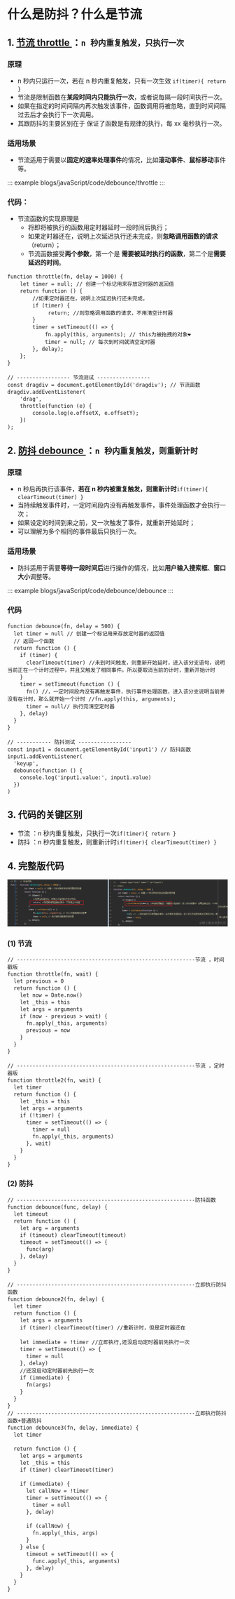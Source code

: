 # 什么是防抖？什么是节流

## 1. [节流 throttle ](https://www.bilibili.com/video/BV1cv411r7HQ?p=64)：`n 秒内重复触发，只执行一次`

### 原理

- n 秒内只运行一次，若在 n 秒内重复触发，只有一次生效 `if(timer){ return }`
- 节流是限制函数在**某段时间内只能执行一次**，或者说每隔一段时间执行一次。
- 如果在指定的时间间隔内再次触发该事件，函数调用将被忽略，直到时间间隔过去后才会执行下一次调用。
- 其跟防抖的主要区别在于 保证了函数是有规律的执行，每 xx 毫秒执行一次。

### 适用场景

- 节流适用于需要以**固定的速率处理事件**的情况，比如**滚动事件**、**鼠标移动**事件等。

::: example
blogs/javaScript/code/debounce/throttle
:::

### 代码：

- 节流函数的实现原理是
  - 将即将被执行的函数用定时器延时一段时间后执行；
  - 如果定时器还在，说明上次延迟执行还未完成，则**忽略调用函数的请求**（return）；
  - 节流函数接受**两个参数**，第一个是 **需要被延时执行的函数**，第二个是**需要延迟的时间**。

```js{6,9,19}
function throttle(fn, delay = 1000) {
    let timer = null; // 创建一个标记用来存放定时器的返回值
    return function () {
        //如果定时器还在，说明上次延迟执行还未完成，
        if (timer) {
             return; //则忽略调用函数的请求，不用清空计时器
        }
        timer = setTimeout(() => {
            fn.apply(this, arguments); // this为被拖拽的对象❤
            timer = null; // 每次到时间就清空定时器
        }, delay);
    };
}

// ----------------- 节流测试 -----------------
const dragdiv = document.getElementById('dragdiv'); // 节流函数
dragdiv.addEventListener(
    'drag',
    throttle(function (e) {
        console.log(e.offsetX, e.offsetY);
    })
);

```

## 2. [防抖 debounce ](https://www.bilibili.com/video/BV1cv411r7HQ?p=63)：`n 秒内重复触发，则重新计时`

### 原理

- n 秒后再执行该事件，**若在 n 秒内被重复触发，则重新计时**`if(timer){ clearTimeout(timer) }`
- 当持续触发事件时，一定时间段内没有再触发事件，事件处理函数才会执行一次；
- 如果设定的时间到来之前，又一次触发了事件，就重新开始延时；
- 可以理解为多个相同的事件最后只执行一次。

### 适用场景

- 防抖适用于需要**等待一段时间后**进行操作的情况，比如**用户输入搜索框**、**窗口大小**调整等。

::: example
blogs/javaScript/code/debounce/debounce
:::

### 代码

```js{5,9,10}
function debounce(fn, delay = 500) {
  let timer = null // 创建一个标记用来存放定时器的返回值
  // 返回一个函数
  return function () {
    if (timer) {
      clearTimeout(timer) //未到时间触发，则重新开始延时，进入该分支语句，说明当前正在一个计时过程中，并且又触发了相同事件。所以要取消当前的计时，重新开始计时
    }
    timer = setTimeout(function () {
      fn() //，一定时间段内没有再触发事件，执行事件处理函数，进入该分支说明当前并没有在计时，那么就开始一个计时 //fn.apply(this, arguments);
      timer = null// 执行完清空定时器
    }, delay)
  }
}

// ----------- 防抖测试 -----------------
const input1 = document.getElementById('input1') // 防抖函数
input1.addEventListener(
  'keyup',
  debounce(function () {
    console.log('input1.value:', input1.value)
  })
)
```

## 3. 代码的关键区别

- 节流 ：n 秒内重复触发，只执行一次`if(timer){ return }`
- 防抖 ：n 秒内重复触发，则重新计时`if(timer){ clearTimeout(timer) }`

## 4. 完整版代码

![原型链3](./img/debounce.png)

### (1) 节流

```js{3,5,8,10,17,21}
// ---------------------------------------------------------节流 ，时间戳版
function throttle(fn, wait) {
  let previous = 0
  return function () {
    let now = Date.now()
    let _this = this
    let args = arguments
    if (now - previous > wait) {
      fn.apply(_this, arguments)
      previous = now
    }
  }
}

// ---------------------------------------------------------节流 ，定时器版
function throttle2(fn, wait) {
  let timer
  return function () {
    let _this = this
    let args = arguments
    if (!timer) {
      timer = setTimeout(() => {
        timer = null
        fn.apply(_this, arguments)
      }, wait)
    }
  }
}
```

### (2) 防抖

```js{6,20,25,39,40}
// ---------------------------------------------------------防抖函数
function debounce(func, delay) {
  let timeout
  return function () {
    let arg = arguments
    if (timeout) clearTimeout(timeout)
    timeout = setTimeout(() => {
      func(arg)
    }, delay)
  }
}

// ---------------------------------------------------------立即执行防抖函数
function debounce2(fn, delay) {
  let timer
  return function () {
    let args = arguments
    if (timer) clearTimeout(timer) //重新计时，但是定时器还在

    let immediate = !timer //立即执行,还没启动定时器前先执行一次
    timer = setTimeout(() => {
      timer = null
    }, delay)
    //还没启动定时器前先执行一次
    if (immediate) {
      fn(args)
    }
  }
}
// ---------------------------------------------------------立即执行防抖函数+普通防抖
function debounce3(fn, delay, immediate) {
  let timer

  return function () {
    let args = arguments
    let _this = this
    if (timer) clearTimeout(timer)

    if (immediate) {
      let callNow = !timer
      timer = setTimeout(() => {
        timer = null
      }, delay)

      if (callNow) {
        fn.apply(_this, args)
      }
    } else {
      timeout = setTimeout(() => {
        func.apply(_this, arguments)
      }, delay)
    }
  }
}
```
